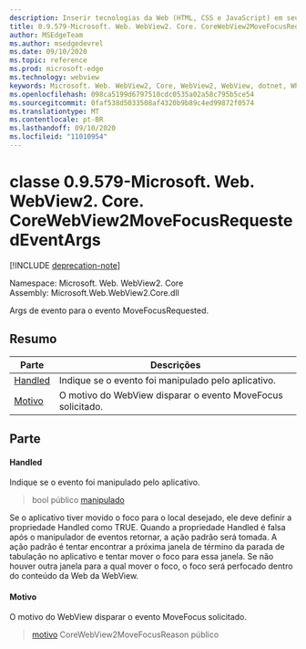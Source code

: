 ```yaml
---
description: Inserir tecnologias da Web (HTML, CSS e JavaScript) em seus aplicativos nativos com o controle WebView2 do Microsoft Edge
title: 0.9.579-Microsoft. Web. WebView2. Core. CoreWebView2MoveFocusRequestedEventArgs
author: MSEdgeTeam
ms.author: msedgedevrel
ms.date: 09/10/2020
ms.topic: reference
ms.prod: microsoft-edge
ms.technology: webview
keywords: Microsoft. Web. WebView2, Core, WebView2, WebView, dotnet, WPF, WinForms, app, Edge, CoreWebView2, CoreWebView2Controller, controle do navegador, Edge HTML, Microsoft. Web. WebView2. Core. CoreWebView2MoveFocusRequestedEventArgs
ms.openlocfilehash: 098ca5199d6797510cdc0535a02a58c795b5ce54
ms.sourcegitcommit: 0faf538d5033508af4320b9b89c4ed99872f0574
ms.translationtype: MT
ms.contentlocale: pt-BR
ms.lasthandoff: 09/10/2020
ms.locfileid: "11010954"
---
```

# classe 0.9.579-Microsoft. Web. WebView2. Core. CoreWebView2MoveFocusRequestedEventArgs 

[!INCLUDE [deprecation-note](../../includes/deprecation-note.md)]

Namespace: Microsoft. Web. WebView2. Core \
Assembly: Microsoft.Web.WebView2.Core.dll

Args de evento para o evento MoveFocusRequested.

## Resumo

 Parte                        | Descrições
--------------------------------|---------------------------------------------
[Handled](#handled) | Indique se o evento foi manipulado pelo aplicativo.
[Motivo](#reason) | O motivo do WebView disparar o evento MoveFocus solicitado.

## Parte

#### Handled 

Indique se o evento foi manipulado pelo aplicativo.

> bool público [manipulado](#handled)

Se o aplicativo tiver movido o foco para o local desejado, ele deve definir a propriedade Handled como TRUE. Quando a propriedade Handled é falsa após o manipulador de eventos retornar, a ação padrão será tomada. A ação padrão é tentar encontrar a próxima janela de término da parada de tabulação no aplicativo e tentar mover o foco para essa janela. Se não houver outra janela para a qual mover o foco, o foco será perfocado dentro do conteúdo da Web da WebView.

#### Motivo 

O motivo do WebView disparar o evento MoveFocus solicitado.

> [motivo](#reason) CoreWebView2MoveFocusReason público

